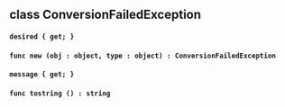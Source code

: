 ## class ConversionFailedException

#### ```desired { get; }```


#### ```func new (obj : object, type : object) : ConversionFailedException```


#### ```message { get; }```


#### ```func tostring () : string```


